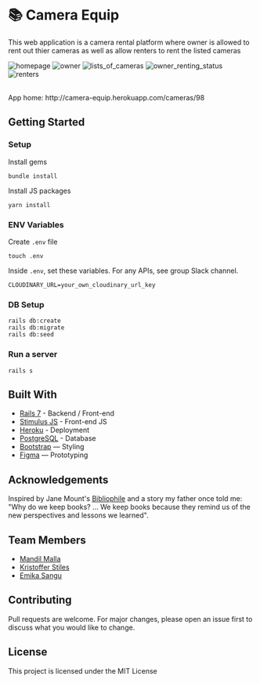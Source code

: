 # 📚 Camera Equip

This web application is a camera rental platform where owner is allowed to rent out thier cameras as well as allow renters to rent the listed cameras

![homepage](https://user-images.githubusercontent.com/122031769/224606200-b7666cb4-31dc-4963-9028-0c80578bc514.png)
![owner](https://user-images.githubusercontent.com/122031769/224606215-623afbf7-d036-4ef7-8a6a-3eb2a41342b2.png)
![lists_of_cameras](https://user-images.githubusercontent.com/122031769/224606624-9d11a4d4-15c3-446d-ade0-01d61b41e6a0.png)
![owner_renting_status](https://user-images.githubusercontent.com/122031769/224606669-9e19f788-bd44-470a-b6c2-7575266b18b4.png)
![renters](https://user-images.githubusercontent.com/122031769/224606941-7d4c3e2e-ce53-42cf-bf50-12550af3b636.png)




<br>
App home: http://camera-equip.herokuapp.com/cameras/98
   

## Getting Started
### Setup

Install gems
```
bundle install
```
Install JS packages
```
yarn install
```

### ENV Variables
Create `.env` file
```
touch .env
```
Inside `.env`, set these variables. For any APIs, see group Slack channel.
```
CLOUDINARY_URL=your_own_cloudinary_url_key
```

### DB Setup
```
rails db:create
rails db:migrate
rails db:seed
```

### Run a server
```
rails s
```

## Built With
- [Rails 7](https://guides.rubyonrails.org/) - Backend / Front-end
- [Stimulus JS](https://stimulus.hotwired.dev/) - Front-end JS
- [Heroku](https://heroku.com/) - Deployment
- [PostgreSQL](https://www.postgresql.org/) - Database
- [Bootstrap](https://getbootstrap.com/) — Styling
- [Figma](https://www.figma.com) — Prototyping

## Acknowledgements
Inspired by Jane Mount's [Bibliophile](https://www.amazon.com/Bibliophile-Illustrated-Miscellany-Jane-Mount/dp/1452167230) and a story my father once told me: "Why do we keep books? ... We keep books because they remind us of the new perspectives and lessons we learned".

## Team Members
- [Mandil Malla](https://www.linkedin.com/in/mandil-malla/)
- [Kristoffer Stiles](https://www.linkedin.com/in/sutairusu/)
- [Emika Sangu](https://www.linkedin.com/in/emika-sangu-10b466264/)

## Contributing
Pull requests are welcome. For major changes, please open an issue first to discuss what you would like to change.

## License
This project is licensed under the MIT License

